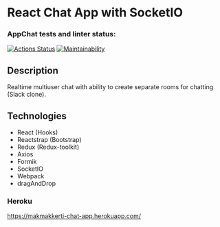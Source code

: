 # React Chat App with SocketIO

### AppChat tests and linter status:
[![Actions Status](https://github.com/Makmakkerti/frontend-project-lvl4/workflows/hexlet-check/badge.svg)](https://github.com/Makmakkerti/frontend-project-lvl4/actions) 
[![Maintainability](https://api.codeclimate.com/v1/badges/17fd40746ab373e2fc1b/maintainability)](https://codeclimate.com/github/Makmakkerti/frontend-project-lvl4/maintainability)

## Description
Realtime multiuser chat with ability to create separate rooms for chatting (Slack clone).

## Technologies
* React (Hooks)
* Reactstrap (Bootstrap)
* Redux (Redux-toolkit)
* Axios
* Formik
* SocketIO
* Webpack
* dragAndDrop




### Heroku
https://makmakkerti-chat-app.herokuapp.com/